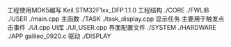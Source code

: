 工程使用MDK5编写 Keil.STM32F1xx_DFP.1.1.0
工程结构
./CORE
./FWLIB
./USER
    ./main.cpp           主函数
./TASK
    ./task_display.cpp   显示任务 主要用于触发点击事件
    ./UI.cpp             UI库
    ./UI_USER.cpp        界面配置文件
./SYSTEM
./HARDWARE
./APP
    galileo_0920.c       驱动
./DISPLAY